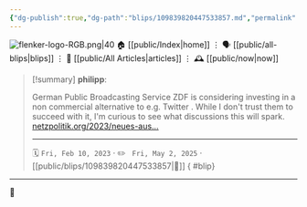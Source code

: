 ```yaml
---
{"dg-publish":true,"dg-path":"blips/109839820447533857.md","permalink":"/blips/109839820447533857/","title":"philipp on mastodon @ 2023-02-10"}
---
```



<div class="transclusion internal-embed is-loaded"><div class="markdown-embed">




![flenker-logo-RGB.png|40](/img/user/attachments/flenker-logo-RGB.png)
🏠 [[public/Index\|home]]  ⋮ 🗣️ [[public/all-blips\|blips]] ⋮  📝 [[public/All Articles\|articles]]  ⋮ 🕰️ [[public/now\|now]]


</div></div>


> [!summary] **philipp**:
>
> German Public Broadcasting Service ZDF is considering investing in a non commercial alternative to e.g. Twitter . While I don't trust them to succeed with it, I'm curious to see what discussions this will spark. [netzpolitik.org/2023/neues-aus…](https://netzpolitik.org/2023/neues-aus-dem-fernsehrat-95-fragen-und-antworten-zum-public-spaces-incubator-des-zdf/)
> - - -
>
> 🗓️ <code>Fri, Feb 10, 2023</code>  · ✏️ <code> Fri, May 2, 2025</code>  · [[public/blips/109839820447533857\|🔗]]
{ #blip}


- - -

 👾
